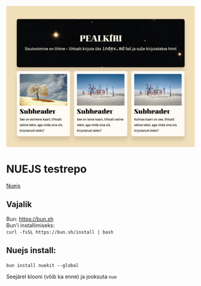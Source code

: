 ![Testrepo](cover.jpg)
# NUEJS testrepo
[Nuejs](https://nuejs.org/)
## Vajalik
Bun: https://bun.sh  
Bun'i installimiseks:  
`curl -fsSL https://bun.sh/install | bash`

## Nuejs install:
`bun install nuekit --global`  

Seejärel klooni (võib ka enne) ja jooksuta `nue`